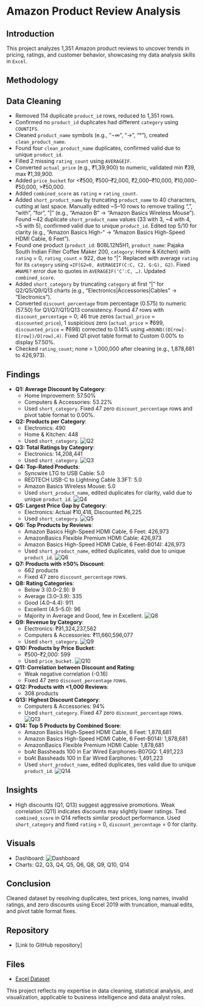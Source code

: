 # Amazon Product Review Analysis

## Introduction

This project analyzes 1,351 Amazon product reviews to uncover trends in pricing, ratings, and customer behavior, showcasing my data analysis skills in `Excel`.

## Methodology

## Data Cleaning
- Removed 114 duplicate `product_id` rows, reduced to 1,351 rows.
- Confirmed no `product_id` duplicates had different `category` using `COUNTIFS`.
- Cleaned `product_name` symbols (e.g., “¬∞”, “→”, “°”), created `clean_product_name`.
- Found four `clean_product_name` duplicates, confirmed valid due to unique `product_id`.
- Filled 2 missing `rating_count` using `AVERAGEIF`.
- Converted `actual_price` (e.g., ₹1,39,900) to numeric, validated min ₹39, max ₹1,39,900.
- Added `price_bucket` for <₹500, ₹500–₹2,000, ₹2,000–₹10,000, ₹10,000–₹50,000, >₹50,000.
- Added `combined_score` as `rating` × `rating_count`.
- Added `short_product_name` by truncating `product_name` to 40 characters, cutting at last space. Manually edited ~5–10 rows to remove trailing “,”, “with”, “for”, “|” (e.g., “Amazon B” → “Amazon Basics Wireless Mouse”). Found ~42 duplicate `short_product_name` values (33 with 3, ~4 with 4, ~5 with 5), confirmed valid due to unique `product_id`. Edited top 5/10 for clarity (e.g., “Amazon Basics High-“ → “Amazon Basics High-Speed HDMI Cable, 6 Feet”).
- Found one product (`product_id`: B08L12N5H1, `product_name`: Pajaka South Indian Filter Coffee Maker 200, `category`: Home & Kitchen) with `rating` = 0, `rating_count` = 922, due to “|”. Replaced with average `rating` for its `category` using `=IF(G2=0, AVERAGEIF(C:C, C2, G:G), G2)`. Fixed `#NAME?` error due to quotes in `AVERAGEIF(‘C’:C, …)`. Updated `combined_score`.
- Added `short_category` by truncating `category` at first “|” for Q2/Q5/Q9/Q13 charts (e.g., “Electronics|Accessories|Cables” → “Electronics”).
- Converted `discount_percentage` from percentage (0.575) to numeric (57.50) for Q1/Q7/Q11/Q13 consistency. Found 47 rows with `discount_percentage` = 0; 46 true zeros (`actual_price` = `discounted_price`), 1 suspicious zero (`actual_price` = ₹699, `discounted_price` = ₹698) corrected to 0.14% using `=ROUND((D[row]-E[row])/D[row],4)`. Fixed Q1 pivot table format to Custom 0.00% to display 57.50%.
- Checked `rating_count`; none > 1,000,000 after cleaning (e.g., 1,878,681 to 426,973).

## Findings
- **Q1: Average Discount by Category**:
  - Home Improvement: 57.50%
  - Computers & Accessories: 53.22%
  - Used `short_category`. Fixed 47 zero `discount_percentage` rows and pivot table format to 0.00%.
- **Q2: Products per Category**:
  - Electronics: 490
  - Home & Kitchen: 448
  - Used `short_category`.
    ![Q2](Q2_bar.png)
- **Q3: Total Ratings by Category**:
  - Electronics: 14,208,441
  - Used `short_category`.
    ![Q3](Q3_bar.png)
- **Q4: Top-Rated Products**:
  - Syncwire LTG to USB Cable: 5.0
  - REDTECH USB-C to Lightning Cable 3.3FT: 5.0
  - Amazon Basics Wireless Mouse: 5.0
  - Used `short_product_name`, edited duplicates for clarity, valid due to unique `product_id`.
    ![Q4](Q4_bar.png)
- **Q5: Largest Price Gap by Category**:
  - Electronics: Actual ₹10,418, Discounted ₹6,225
  - Used `short_category`.
    ![Q5](Q5_column.png)
- **Q6: Top Products by Reviews**:
  - Amazon Basics High-Speed HDMI Cable, 6 Feet: 426,973
  - AmazonBasics Flexible Premium HDMI Cable: 426,973
  - Amazon Basics High-Speed HDMI Cable, 6 Feet-B014I: 426,973
  - Used `short_product_name`, edited duplicates, valid due to unique `product_id`.
    ![Q6](Q6_bar.png)
- **Q7: Products with ≥50% Discount**:
  - 662 products
  - Fixed 47 zero `discount_percentage` rows.
- **Q8: Rating Categories**:
  - Below 3 (0.0–2.9): 9
  - Average (3.0–3.9): 335
  - Good (4.0–4.4): 911
  - Excellent (4.5–5.0): 96
  - Majority in Average and Good, few in Excellent.
    ![Q8](Q8_Piechart.png)
- **Q9: Revenue by Category**:
  - Electronics: ₹91,324,237,562
  - Computers & Accessories: ₹11,660,596,077
  - Used `short_category`.
    ![Q9](Q9_bar.png)
- **Q10: Products by Price Bucket**:
  - ₹500–₹2,000: 599
  - Used `price_bucket`.
    ![Q10](Q10_bar.png)
- **Q11: Correlation between Discount and Rating**:
  - Weak negative correlation (-0.16)
  - Fixed 47 zero `discount_percentage` rows.
- **Q12: Products with <1,000 Reviews**:
  - 308 products
- **Q13: Highest Discount Category**:
  - Computers & Accessories: 94%
  - Used `short_category`. Fixed 47 zero `discount_percentage` rows.
    ![Q13](Q13_table.png)
- **Q14: Top 5 Products by Combined Score**:
  - Amazon Basics High-Speed HDMI Cable, 6 Feet: 1,878,681
  - Amazon Basics High-Speed HDMI Cable, 6 Feet-B014I: 1,878,681
  - AmazonBasics Flexible Premium HDMI Cable: 1,878,681
  - boAt Bassheads 100 in Ear Wired Earphones-B07GQ: 1,491,223
  - boAt Bassheads 100 in Ear Wired Earphones: 1,491,223
  - Used `short_product_name`, edited duplicates, ties valid due to unique `product_id`.
    ![Q14](Q14_table.png)

## Insights
-	High discounts (Q1, Q13) suggest aggressive promotions. Weak correlation (Q11) indicates discounts may slightly lower ratings. Tied `combined_score` in Q14 reflects similar product performance. Used `short_category` and fixed `rating` = 0, `discount_percentage` = 0 for clarity.

## Visuals
- Dashboard: ![Dashboard](Amazon_dashboard.png)
- Charts: Q2, Q3, Q4, Q5, Q6, Q8, Q9, Q10, Q14

## Conclusion
Cleaned dataset by resolving duplicates, text prices, long names, invalid ratings, and zero discounts using Excel 2019 with truncation, manual edits, and pivot table format fixes.

## Repository
-	[Link to GitHub repository]
## Files 
- [Excel Dataset](amazon_reviews.xlsx)

This project reflects my expertise in data cleaning, statistical analysis, and visualization, applicable to business intelligence and data analyst roles.
